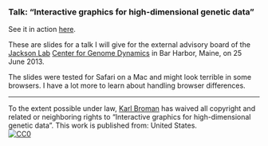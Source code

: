 ### Talk: &ldquo;Interactive graphics for high-dimensional genetic data&rdquo;

See it in action [here](http://www.biostat.wisc.edu/~kbroman/talks/CGD2013).

These are slides for a talk I will give for the external advisory
board of the [Jackson Lab](http://www.jax.org)
[Center for Genome Dynamics](http://cgd.jax.org) in Bar Harbor, Maine,
on 25 June 2013.

The slides were tested for Safari on a Mac and might look terrible in
some browsers. I have a lot more to learn about handling browser
differences.

<hr/>

<p xmlns:dct="http://purl.org/dc/terms/"
xmlns:vcard="http://www.w3.org/2001/vcard-rdf/3.0#">
                 To the extent possible under law,
                   <a rel="dct:publisher"
                        href="https://github.com/kbroman/Talk_CTC2013">
                            <span property="dct:title">Karl
                            Broman</span></a>
                              has waived all copyright and related or
                              neighboring rights to
                                <span property="dct:title">&ldquo;Interactive
                                graphics for high-dimensional genetic
                                data&rdquo;</span>.
                                This work is published from:
                                <span property="vcard:Country"
                                datatype="dct:ISO3166"
                                      content="US"
                                      about="https://github.com/kbroman/Talk_CTC2013">
                                        United States</span>.
<br/>
  <a rel="license"
       href="http://creativecommons.org/publicdomain/zero/1.0/">
           <img
           src="http://i.creativecommons.org/p/zero/1.0/88x31.png"
           style="border-style: none;" alt="CC0" />
             </a>
                                        </p>
